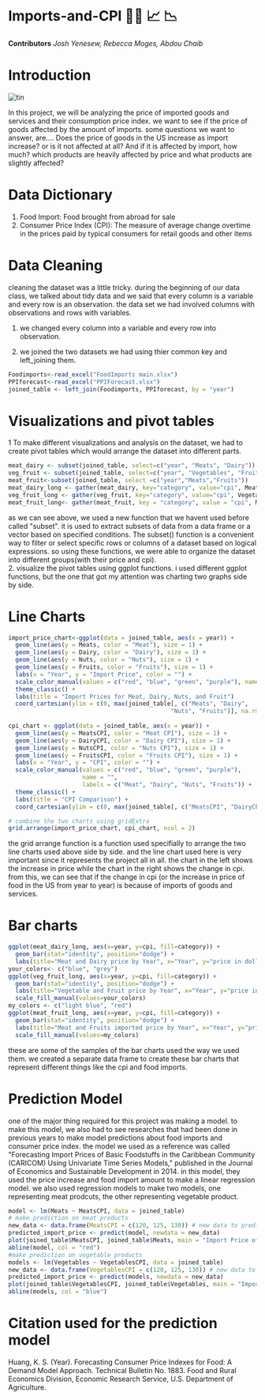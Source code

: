 # Imports-and-CPI 🥝🥩 📈 📉
**Contributors**
  *Josh Yenesew, Rebecca Moges, Abdou Chaib*
  # Introduction 
  ![tin](https://github.com/joshlerr/imports-and-CPI/assets/118494139/4dea2f6c-6684-4b9f-870f-e3085bc333aa)


  In this project, we will be analyzing the price of imported goods and services and their consumption price index. we want to see if the price of goods
affected by the amount of imports. some questions we want to answer, are.... Does the price of goods in the US increase as import increase? or is it not affected at all? And if it is affected by import, how much? which products are heavily affected by price and what products are slightly affected?

# Data Dictionary 
1. Food Import: Food brought from abroad for sale
2. Consumer Price Index (CPI): The measure of average change overtime in the prices paid by typical consumers for retail goods and other items
# Data Cleaning  
cleaning the dataset was a little tricky. during the beginning of our data class, we talked about tidy data and we said that every column is a variable and every row is an observation. the data set we had involved columns with observations and rows with variables.  
1. we changed every column into a variable and every row into observation.  
  
2. we joined the two datasets we had using thier common key and left_joining them.  
```r
Foodimports<-read_excel("FoodImports main.xlsx")
PPIforecast<-read_excel("PPIForecast.xlsx")
joined_table <- left_join(Foodimports, PPIforecast, by = "year")  
```  
# Visualizations and pivot tables  
1 To make different visualizations and analysis on the dataset, we had to create pivot tables which would arrange the dataset into different parts.  
```r
meat_dairy <- subset(joined_table, select=c("year", "Meats", "Dairy"))
veg_fruit <- subset(joined_table, select=c("year", "Vegetables", "Fruits"))
meat_fruit<-subset(joined_table, select =c("year","Meats","Fruits"))
meat_dairy_long <- gather(meat_dairy, key="category", value="cpi", Meats:Dairy)
veg_fruit_long <- gather(veg_fruit, key="category", value="cpi", Vegetables:Fruits)
meat_fruit_long<- gather(meat_fruit, key = "category", value = "cpi", Meats:Fruits)
``` 
as we can see above, we used a new function that we havent used before called "subset". it is used to extract subsets of data from a data frame or a vector based on specified conditions. The subset() function is a convenient way to filter or select specific rows or columns of a dataset based on logical expressions. so using these functions, we were able to organize the dataset into different groups(with their price and cpi).  
2. visualize the pivot tables using ggplot functions. i used different ggplot functions, but the one that got my attention was charting two graphs side by side.  
# Line Charts 
```r
import_price_chart<-ggplot(data = joined_table, aes(x = year)) +
  geom_line(aes(y = Meats, color = "Meat"), size = 1) +
  geom_line(aes(y = Dairy, color = "Dairy"), size = 1) +
  geom_line(aes(y = Nuts, color = "Nuts"), size = 1) +
  geom_line(aes(y = Fruits, color = "Fruits"), size = 1) +
  labs(x = "Year", y = "Import Price", color = "") +
  scale_color_manual(values = c("red", "blue", "green", "purple"), name = "") +
  theme_classic() +
  labs(title = "Import Prices for Meat, Dairy, Nuts, and Fruit")
  coord_cartesian(ylim = c(0, max(joined_table[, c("Meats", "Dairy", 
                                              "Nuts", "Fruits")], na.rm = TRUE)*1.1))
                                             
cpi_chart <- ggplot(data = joined_table, aes(x = year)) +
  geom_line(aes(y = MeatsCPI, color = "Meat CPI"), size = 1) +
  geom_line(aes(y = DairyCPI, color = "Dairy CPI"), size = 1) +
  geom_line(aes(y = NutsCPI, color = "Nuts CPI"), size = 1) +
  geom_line(aes(y = FruitsCPI, color = "Fruits CPI"), size = 1) +
  labs(x = "Year", y = "CPI", color = "") +
  scale_color_manual(values = c("red", "blue", "green", "purple"), 
                     name = "", 
                     labels = c("Meat", "Dairy", "Nuts", "Fruits")) +
  theme_classic() +
  labs(title = "CPI Comparison") +
  coord_cartesian(ylim = c(0, max(joined_table[, c("MeatsCPI", "DairyCPI", "NutsCPI", "FruitsCPI")], na.rm = TRUE)*1.1))

# combine the two charts using gridExtra
grid.arrange(import_price_chart, cpi_chart, ncol = 2)
```  
the grid arrange function is a function used specifially to arrange the two line charts used above side by side. and the line chart used here is very important since it represents the project all in all. the chart in the left shows the increase in price while the chart in the right shows the change in cpi. from this, we can see that if the change in cpi (or the increase in price of food in the US from year to year) is because of imports of goods and services.  
# Bar charts  
```r
ggplot(meat_dairy_long, aes(x=year, y=cpi, fill=category)) +
  geom_bar(stat="identity", position="dodge") +
  labs(title="Meat and Dairy price by Year", x="Year", y="price in dollars")
your_colors<- c("blue", "grey")
ggplot(veg_fruit_long, aes(x=year, y=cpi, fill=category)) +
  geom_bar(stat="identity", position="dodge") +
  labs(title="Vegetable and Fruit price by Year", x="Year", y="price in dollars")+
  scale_fill_manual(values=your_colors)
my_colors <- c("light blue", "red")
ggplot(meat_fruit_long, aes(x=year, y=cpi, fill=category)) +
  geom_bar(stat="identity", position="dodge") +
  labs(title="Meat and Fruits imported price by Year", x="Year", y="price in dollars")+
  scale_fill_manual(values=my_colors)  
  ```  
  these are some of the samples of the bar charts used the way we used them. we created a separate data frame to create these bar charts that represent different things like the cpi and food imports.
# Prediction Model  
one of the major thing required for this project was making a model. to make this model, we also had to see researches that had been done in previous years to make model predictions about food imports and consumer price index. the model we used as a reference was called "Forecasting Import Prices of Basic Foodstuffs in the Caribbean Community (CARICOM) Using Univariate Time Series Models," published in the Journal of Economics and Sustainable Development in 2014. in this model, they used the price increase and food import amount to make a linear regression model. we also used regression models to make two models, one representing meat prodcuts, the other representing vegetable product.  
```r 
model <- lm(Meats ~ MeatsCPI, data = joined_table)
# make prediction on meat products
new_data <- data.frame(MeatsCPI = c(120, 125, 130)) # new data to predict on
predicted_import_price <- predict(model, newdata = new_data)
plot(joined_table$MeatsCPI, joined_table$Meats, main = "Import Price of Meat vs. CPI of Meat products", xlab = "CPI of Meat", ylab = "Import Price of Meat")
abline(model, col = "red")
#make prediction on vegetable products
models <- lm(Vegetables ~ VegetablesCPI, data = joined_table)
new_data <- data.frame(VegetablesCPI = c(120, 125, 130)) # new data to predict on
predicted_import_price <- predict(models, newdata = new_data)
plot(joined_table$VegetablesCPI, joined_table$Vegetables, main = "Import Price of vegetables vs. CPI of vegetable products", xlab = "CPI of Meat", ylab = "Import Price of Meat")
abline(models, col = "blue")  
```  
# Citation used for the prediction model
Huang, K. S. (Year). Forecasting Consumer Price Indexes for Food: A Demand Model Approach. Technical Bulletin No. 1883. Food and Rural Economics Division,   Economic Research Service, U.S. Department of Agriculture.




